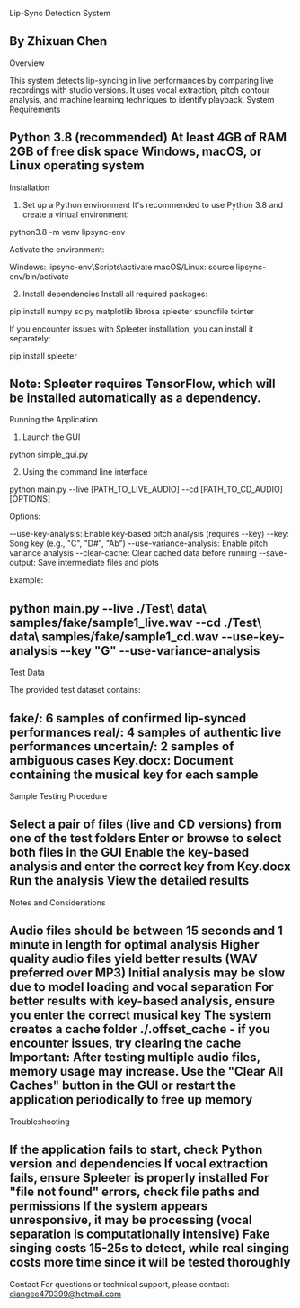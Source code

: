 Lip-Sync Detection System

By Zhixuan Chen
------------------------------------------------
Overview

This system detects lip-syncing in live performances by comparing live recordings with studio versions. It uses vocal extraction, pitch contour analysis, and machine learning techniques to identify playback.
System Requirements

Python 3.8 (recommended)
At least 4GB of RAM
2GB of free disk space
Windows, macOS, or Linux operating system
------------------------------------------------
Installation

1. Set up a Python environment
It's recommended to use Python 3.8 and create a virtual environment:

python3.8 -m venv lipsync-env

Activate the environment:

Windows: lipsync-env\Scripts\activate
macOS/Linux: source lipsync-env/bin/activate

2. Install dependencies
Install all required packages:

pip install numpy scipy matplotlib librosa spleeter soundfile tkinter

If you encounter issues with Spleeter installation, you can install it separately:

pip install spleeter

Note: Spleeter requires TensorFlow, which will be installed automatically as a dependency.
------------------------------------------------
Running the Application

1. Launch the GUI

python simple_gui.py

2. Using the command line interface

python main.py --live [PATH_TO_LIVE_AUDIO] --cd [PATH_TO_CD_AUDIO] [OPTIONS]

Options:

--use-key-analysis: Enable key-based pitch analysis (requires --key)
--key: Song key (e.g., "C", "D#", "Ab")
--use-variance-analysis: Enable pitch variance analysis
--clear-cache: Clear cached data before running
--save-output: Save intermediate files and plots

Example:

python main.py --live ./Test\ data\ samples/fake/sample1_live.wav --cd ./Test\ data\ samples/fake/sample1_cd.wav --use-key-analysis --key "G" --use-variance-analysis
------------------------------------------------
Test Data

The provided test dataset contains:

fake/: 6 samples of confirmed lip-synced performances
real/: 4 samples of authentic live performances
uncertain/: 2 samples of ambiguous cases
Key.docx: Document containing the musical key for each sample
------------------------------------------------
Sample Testing Procedure

Select a pair of files (live and CD versions) from one of the test folders
Enter or browse to select both files in the GUI
Enable the key-based analysis and enter the correct key from Key.docx
Run the analysis
View the detailed results
------------------------------------------------
Notes and Considerations

Audio files should be between 15 seconds and 1 minute in length for optimal analysis
Higher quality audio files yield better results (WAV preferred over MP3)
Initial analysis may be slow due to model loading and vocal separation
For better results with key-based analysis, ensure you enter the correct musical key
The system creates a cache folder ./.offset_cache - if you encounter issues, try clearing the cache
Important: After testing multiple audio files, memory usage may increase. Use the "Clear All Caches" button in the GUI or restart the application periodically to free up memory
------------------------------------------------
Troubleshooting

If the application fails to start, check Python version and dependencies
If vocal extraction fails, ensure Spleeter is properly installed
For "file not found" errors, check file paths and permissions
If the system appears unresponsive, it may be processing (vocal separation is computationally intensive)
Fake singing costs 15-25s to detect, while real singing costs more time since it will be tested thoroughly
------------------------------------------------
Contact
For questions or technical support, please contact: diangee470399@hotmail.com
